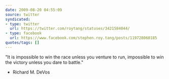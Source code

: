 ```yaml
---
date: 2009-08-20 04:55:09
source: twitter
syndicated:
- type: twitter
  url: https://twitter.com/roytang/statuses/3421584044/
- type: facebook
  url: https://www.facebook.com/stephen.roy.tang/posts/119728060185
quotes/tags: []
---
```


"It is impossible to win the race unless you venture to run, impossible to win the victory unless you dare to battle."

- Richard M. DeVos